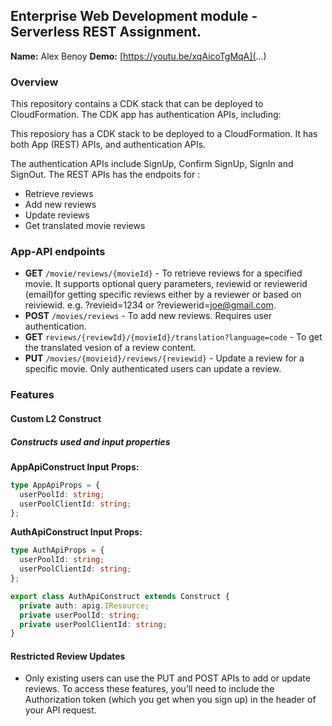 ## Enterprise Web Development module - Serverless REST Assignment.

__Name:__ Alex Benoy
__Demo:__ [https://youtu.be/xqAicoTgMqA](...)  

### Overview  

This repository contains a CDK stack that can be deployed to CloudFormation. The CDK app has authentication APIs, including:  

This reposiory has a CDK stack to be deployed to a CloudFormation. It has both App (REST) APIs, and authentication APIs.

The authentication APIs include SignUp, Confirm SignUp, SignIn and SignOut.
The REST APIs has the endpoits for :
- Retrieve reviews
- Add new reviews
- Update reviews
- Get translated movie reviews

### App-API endpoints  

- **GET** `/movie/reviews/{movieId}` - To retrieve reviews for a specified movie. It supports optional query parameters, reviewid or reviewerid (email)for getting specific reviews either by a reviewer or based on reiviewid. e.g. ?revieid=1234 or ?reviewerid=joe@gmail.com.
- **POST** `/movies/reviews` - To add new reviews. Requires user authentication.
- **GET** `reviews/{reviewId}/{movieId}/translation?language=code` - To get the translated vesion of a review content.
- **PUT** `/movies/{movieid}/reviews/{reviewid}` - Update a review for a specific movie. Only authenticated users can update a review. 

### Features  

#### Custom L2 Construct

##### Constructs used and input properties  

**AppApiConstruct Input Props:**  

```typescript
type AppApiProps = {
  userPoolId: string;
  userPoolClientId: string;
}; 
```

**AuthApiConstruct Input Props:**  

```typescript
type AuthApiProps = {
  userPoolId: string;
  userPoolClientId: string;
}; 
```

```typescript
export class AuthApiConstruct extends Construct {  
  private auth: apig.IResource;  
  private userPoolId: string;  
  private userPoolClientId: string;  
}
```

#### Restricted Review Updates  

- Only existing users can use the PUT and POST APIs to add or update reviews. To access these features, you’ll need to include the Authorization token (which you get when you sign up) in the header of your API request.